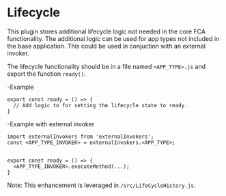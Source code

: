 # Lifecycle

This plugin stores additional lifecycle logic not needed in the core FCA functionality. The additional logic can be used for app types not included in the base application. This could be used in conjuction with an external invoker.

The lifecycle functionality should be in a file named `<APP_TYPE>.js` and export the function `ready()`.

-Example
```
export const ready = () => {
  // Add logic to for setting the lifecycle state to ready.
}
```
-Example with external invoker
```
import externalInvokers from 'externalInvokers';
const <APP_TYPE_INVOKER> = externalInvokers.<APP_TYPE>;


export const ready = () => {
  <APP_TYPE_INVOKER>.executeMethod(...);
}
```

Note: This enhancement is leveraged in `/src/LifeCycleHistory.js`.
